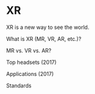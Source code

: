 # XR
XR is a new way to see the world.


What is XR (MR, VR, AR, etc.)?

MR vs. VR vs. AR?

Top headsets (2017)

Applications (2017)

Standards
